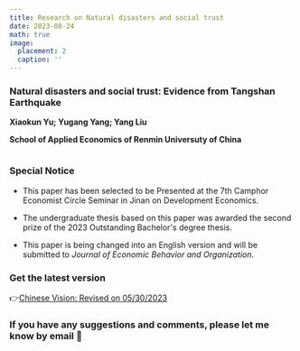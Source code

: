 ```yaml
---
title: Research on Natural disasters and social trust
date: 2023-08-24
math: true
image:
  placement: 2
  caption: ''
---
```


### Natural disasters and social trust: Evidence from Tangshan Earthquake

**Xiaokun Yu; Yugang Yang; Yang Liu**

**School of Applied Economics of Renmin Universuty of China**



<img src="https://cdn-us.imgs.moe/2023/08/24/64e6e81498194.png" alt="" title="" />



### Special Notice

- This paper has been selected to be Presented at the 7th Camphor Economist Circle Seminar in Jinan on Development Economics.

- The undergraduate thesis based on this paper was awarded the second prize of the 2023 Outstanding Bachelor's degree thesis.

- This paper is being changed into an English version and will be submitted to *Journal of Economic Behavior and Organization*.


### Get the latest version

👉[Chinese Vision: Revised on 05/30/2023](https://maifile.cn/est/d3286906177718/pdf)


### If you have any suggestions and comments, please let me know by email 🙌

